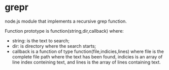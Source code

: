 # grepr
node.js module that implements a recursive grep function.

Function prototype is function(string,dir,callback) where:
- string: is the text to search;
- dir: is directory where the search starts;
- callback is a function of type function(file,indicies,lines) where file is the complete file path where the text has been found,         indicies is an array of line index conteining text, and lines is the array of lines containing text.
